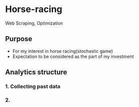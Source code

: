 # Horse-racing
Web Scraping, Optimization

## Purpose
* For my interest in horse racing(stochastic game)
* Expectation to be considered as the part of my investment

## Analytics structure
### 1. Collecting past data
### 2. 
